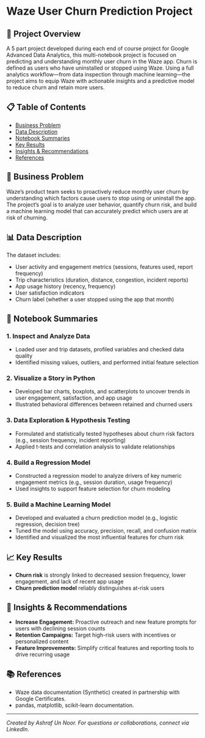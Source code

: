 # Waze User Churn Prediction Project

## 🚗 Project Overview

A 5 part project developed during each end of course project for Google Advanced Data Analytics, this multi-notebook project is focused on predicting and understanding monthly user churn in the Waze app. Churn is defined as users who have uninstalled or stopped using Waze. Using a full analytics workflow—from data inspection through machine learning—the project aims to equip Waze with actionable insights and a predictive model to reduce churn and retain more users.

## 📋 Table of Contents

* [Business Problem](#-business-problem)
* [Data Description](#-data-description)
* [Notebook Summaries](#-notebook-summaries)
* [Key Results](#-key-results)
* [Insights & Recommendations](#-insights--recommendations)
* [References](#-references)

## 💼 Business Problem

Waze’s product team seeks to proactively reduce monthly user churn by understanding which factors cause users to stop using or uninstall the app. The project’s goal is to analyze user behavior, quantify churn risk, and build a machine learning model that can accurately predict which users are at risk of churning.

## 📊 Data Description

The dataset includes:

* User activity and engagement metrics (sessions, features used, report frequency)
* Trip characteristics (duration, distance, congestion, incident reports)
* App usage history (recency, frequency)
* User satisfaction indicators
* Churn label (whether a user stopped using the app that month)

## 📓 Notebook Summaries

### 1. **Inspect and Analyze Data**

* Loaded user and trip datasets, profiled variables and checked data quality
* Identified missing values, outliers, and performed initial feature selection

### 2. **Visualize a Story in Python**

* Developed bar charts, boxplots, and scatterplots to uncover trends in user engagement, satisfaction, and app usage
* Illustrated behavioral differences between retained and churned users

### 3. **Data Exploration & Hypothesis Testing**

* Formulated and statistically tested hypotheses about churn risk factors (e.g., session frequency, incident reporting)
* Applied t-tests and correlation analysis to validate relationships

### 4. **Build a Regression Model**

* Constructed a regression model to analyze drivers of key numeric engagement metrics (e.g., session duration, usage frequency)
* Used insights to support feature selection for churn modeling

### 5. **Build a Machine Learning Model**

* Developed and evaluated a churn prediction model (e.g., logistic regression, decision tree)
* Tuned the model using accuracy, precision, recall, and confusion matrix
* Identified and visualized the most influential features for churn risk

## 📈 Key Results

* **Churn risk** is strongly linked to decreased session frequency, lower engagement, and lack of recent app usage
* **Churn prediction model** reliably distinguishes at-risk users

## 📝 Insights & Recommendations

* **Increase Engagement:** Proactive outreach and new feature prompts for users with declining session counts
* **Retention Campaigns:** Target high-risk users with incentives or personalized content
* **Feature Improvements:** Simplify critical features and reporting tools to drive recurring usage


## 📚 References

* Waze data documentation (Synthetic) created in partnership with Google Certificates.
* pandas, matplotlib, scikit-learn documentation.

---

*Created by Ashraf Un Noor. For questions or collaborations, connect via LinkedIn.*
